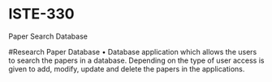 # ISTE-330
Paper Search Database 

#Research Paper Database 
•	Database application which allows the users to search the papers in a database. Depending on the type of user access is given to add, modify, update and delete the papers in the applications.

